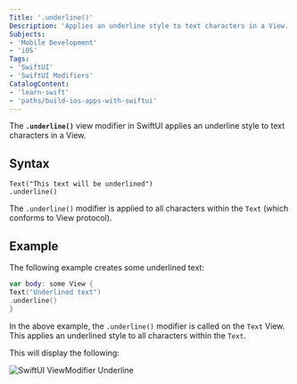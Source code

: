 ```yaml
---
Title: '.underline()'
Description: 'Applies an underline style to text characters in a View.'
Subjects:
- 'Mobile Development'
- 'iOS'
Tags:
- 'SwiftUI'
- 'SwiftUI Modifiers'
CatalogContent:
- 'learn-swift'
- 'paths/build-ios-apps-with-swiftui'
---
```


The **`.underline()`** view modifier in SwiftUI applies an underline style to text characters in a View.

## Syntax

```psuedo
Text("This text will be underlined")
.underline()
```

The `.underline()` modifier is applied to all characters within the `Text` (which conforms to View protocol).

## Example

The following example creates some underlined text:

```swift
var body: some View {
Text("Underlined text")
.underline()
}
```

In the above example, the `.underline()` modifier is called on the `Text` View. This applies an underlined style to all characters within the `Text`.
  
This will display the following:

![SwiftUI ViewModifier Underline](https://raw.githubusercontent.com/Codecademy/docs/main/media/swiftui-viewmodifier-underline.png)
